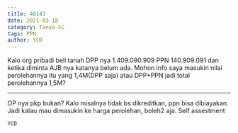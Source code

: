 ```yaml
---
title: 48143
date: 2021-03-18
category: Tanya-SC
tags: PPN
author: YCD
---
```


Kalo org pribadi beli tanah DPP nya 1.409.090.909 PPN 140.909.091 dan ketika diminta AJB nya katanya belum ada. Mohon info saya masukin nilai perolehannya itu yang 1,4M(DPP saja) atau DPP+PPN jadi total perolehannya 1,5M?

---

OP nya pkp bukan? Kalo misalnya tidak bs dikreditkan, ppn bisa dibiayakan. Jadi kalau mau dimasukin ke harga perolehan, boleh2 aja. Self assestment

`YCD`
